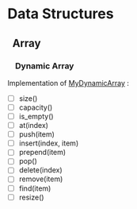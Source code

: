 # Data Structures
## &nbsp;&nbsp;Array
### &nbsp;&nbsp;&nbsp;&nbsp;Dynamic Array
Implementation of [MyDynamicArray](Data_Structures/Array/MyDynamicArray.java) :
- [ ] size()
- [ ] capacity()
- [ ] is_empty()
- [ ] at(index)
- [ ] push(item)
- [ ] insert(index, item)
- [ ] prepend(item)
- [ ] pop()
- [ ] delete(index)
- [ ] remove(item)
- [ ] find(item)
- [ ] resize()
